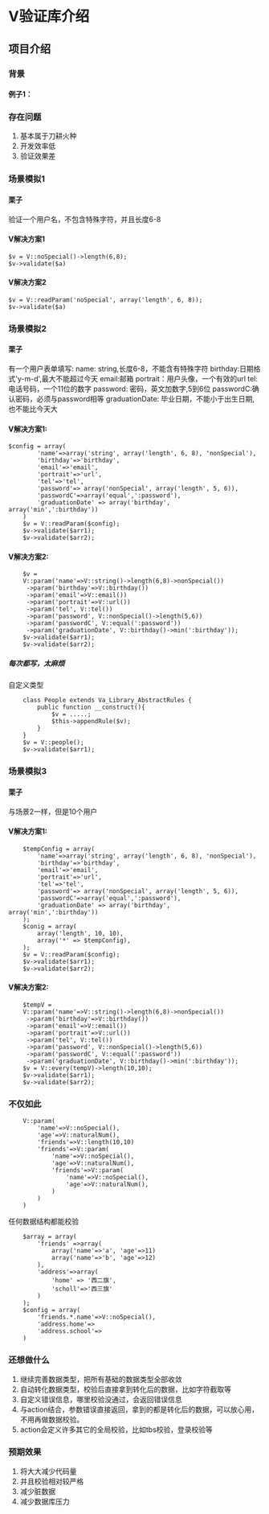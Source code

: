 
# V验证库介绍

## 项目介绍

### 背景
#### 例子1：
### 存在问题
1.  基本属于刀耕火种
2. 开发效率低
3. 验证效果差
### 场景模拟1
#### 栗子
验证一个用户名，不包含特殊字符，并且长度6-8
#### V解决方案1
	$v = V::noSpecial()->length(6,8);
	$v->validate($a)
#### V解决方案2
	$v = V::readParam('noSpecial', array('length', 6, 8));
	$v->validate($a)
### 场景模拟2
#### 栗子
有一个用户表单填写:
name: string,长度6-8，不能含有特殊字符
birthday:日期格式'y-m-d',最大不能超过今天
email:邮箱
portrait：用户头像，一个有效的url
tel: 电话号码，一个11位的数字
password: 密码，英文加数字,5到6位
passwordC:确认密码，必须与password相等
graduationDate: 毕业日期，不能小于出生日期,也不能比今天大
#### V解决方案1:
```	
$config = array(
		'name'=>array('string', array('length', 6, 8), 'nonSpecial'),
		'birthday'=>'birthday',
		'email'=>'email',
		'portrait'=>'url',
		'tel'=>'tel',
		'password'=> array('nonSpecial', array('length', 5, 6)),
		'passwordC'=>array('equal',':password'),
		'graduationDate' => array('birthday', array('min',':birthday'))
	)
	$v = V::readParam($config);
	$v->validate($arr1);
	$v->validate($arr2);
```
#### V解决方案2:
```
	$v = 
	V::param('name'=>V::string()->length(6,8)->nonSpecial())
	 ->param('birthday'=>V::birthday())
	 ->param('email'=>V::email())
	 ->param('portrait'=>V::url())
	 ->param('tel', V::tel())
	 ->param('password', V::nonSpecial()->length(5,6))
	 ->param('passwordC', V::equal(':password'))
	 ->param('graduationDate', V::birthday()->min(':birthday'));
	$v->validate($arr1);
	$v->validate($arr2);
```
##### 每次都写，太麻烦
自定义类型
```
	class People extends Va_Library_AbstractRules {
		public function __construct(){
			$v = .....;
			$this->appendRule($v);
		}
	}
	$v = V::people();
	$v->validate($arr1);
```
### 场景模拟3
#### 栗子
与场景2一样，但是10个用户
#### V解决方案1:
```
	$tempConfig = array(
		'name'=>array('string', array('length', 6, 8), 'nonSpecial'),
		'birthday'=>'birthday',
		'email'=>'email',
		'portrait'=>'url',
		'tel'=>'tel',
		'password'=> array('nonSpecial', array('length', 5, 6)),
		'passwordC'=>array('equal',':password'),
		'graduationDate' => array('birthday', array('min',':birthday'))
	);
	$conig = array(
		array('length', 10, 10), 
		array('*' => $tempConfig),
	);
	$v = V::readParam($config);
	$v->validate($arr1);
	$v->validate($arr2);
```
#### V解决方案2:
```
	$tempV = 
	V::param('name'=>V::string()->length(6,8)->nonSpecial())
	 ->param('birthday'=>V::birthday())
	 ->param('email'=>V::email())
	 ->param('portrait'=>V::url())
	 ->param('tel', V::tel())
	 ->param('password', V::nonSpecial()->length(5,6))
	 ->param('passwordC', V::equal(':password'))
	 ->param('graduationDate', V::birthday()->min(':birthday'));
	$v = V::every(tempV)->length(10,10);
	$v->validate($arr1);
	$v->validate($arr2);
```
### 不仅如此

```
	V::param(
		'name'=>V::noSpecial(),
		'age'=>V::naturalNum(),
		'friends'=>V::length(10,10)
		'friends'=>V::param(
			'name'=>V::noSpecial(),
			'age'=>V::naturalNum(),
			'friends'=>V::param(
				'name'=>V::noSpecial(),
				'age'=>V::naturalNum(),
			)
		)
	)
```
任何数据结构都能校验
```
	$array = array(
		'friends' =>array(
			array('name'=>'a', 'age'=>11)
			array('name'=>'b', 'age'=>12)
		),
		'address'=>array(
			'home' => '西二旗',
			'scholl'=>'西三旗'
		)
	);
	$config = array(
		'friends.*.name'=>V::noSpecial(),
		'address.home'=>
		'address.school'=>
	)
```
### 还想做什么
1. 继续完善数据类型，把所有基础的数据类型全部收敛
2. 自动转化数据类型，校验后直接拿到转化后的数据，比如字符截取等
3. 自定义错误信息，哪里校验没通过，会返回错误信息
4.  与action结合，参数错误直接返回，拿到的都是转化后的数据，可以放心用，不用再做数据校验。
5. action会定义许多其它的全局校验，比如tbs校验，登录校验等

### 预期效果

1. 将大大减少代码量
2. 并且校验相对较严格
3. 减少脏数据
4. 减少数据库压力